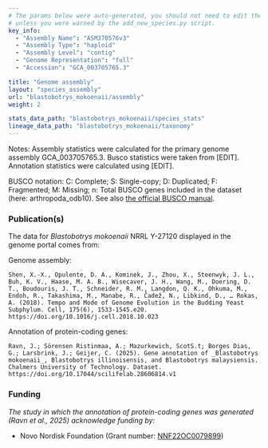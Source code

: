 ```yaml
---
# The params below were auto-generated, you should not need to edit them...
# unless you were warned by the add_new_species.py script.
key_info:
  - "Assembly Name": "ASM370576v3"
  - "Assembly Type": "haploid"
  - "Assembly Level": "contig"
  - "Genome Representation": "full"
  - "Accession": "GCA_003705765.3"

title: "Genome assembly"
layout: "species_assembly"
url: "blastobotrys_mokoenaii/assembly"
weight: 2

stats_data_path: "blastobotrys_mokoenaii/species_stats"
lineage_data_path: "blastobotrys_mokoenaii/taxonomy"
---
```


Notes: Assembly statistics were calculated for the primary genome assembly GCA_003705765.3. Busco statistics were taken from [EDIT]. Annotation statistics were calculated using [EDIT].

BUSCO notation: C: Complete; S: Single-copy; D: Duplicated; F: Fragmented; M: Missing; n: Total BUSCO genes included in the dataset (here: arthropoda_odb10). See also [the official BUSCO manual](https://busco.ezlab.org/busco_userguide.html#interpreting-the-results).

### Publication(s)

The data for *Blastobotrys mokoenaii* NRRL Y-27120 displayed in the genome portal comes from:

Genome assembly:

```{style=citation}
Shen, X.-X., Opulente, D. A., Kominek, J., Zhou, X., Steenwyk, J. L., Buh, K. V., Haase, M. A. B., Wisecaver, J. H., Wang, M., Doering, D. T., Boudouris, J. T., Schneider, R. M., Langdon, Q. K., Ohkuma, M., Endoh, R., Takashima, M., Manabe, R., Čadež, N., Libkind, D., … Rokas, A. (2018). Tempo and Mode of Genome Evolution in the Budding Yeast Subphylum. Cell, 175(6), 1533-1545.e20. https://doi.org/10.1016/j.cell.2018.10.023
```

Annotation of protein-coding genes:

```{style=citation}
Ravn, J.; Sörensen Ristinmaa, A.; Mazurkewich, ScotS.t; Borges Dias, G.; Larsbrink, J.; Geijer, C. (2025). Gene annotation of _Blastobotrys mokoenaii_, Blastobotrys illinoisensis, and Blastobotrys malaysiensis. Chalmers University of Technology. Dataset. https://doi.org/10.17044/scilifelab.28606814.v1
```

### Funding

*The study in which the annotation of protein-coding genes was generated (Ravn et al., 2025) acknowledge funding by:*

- Novo Nordisk Foundation (Grant number: [NNF22OC0079899](https://app.dimensions.ai/details/grant/grant.13909076))
